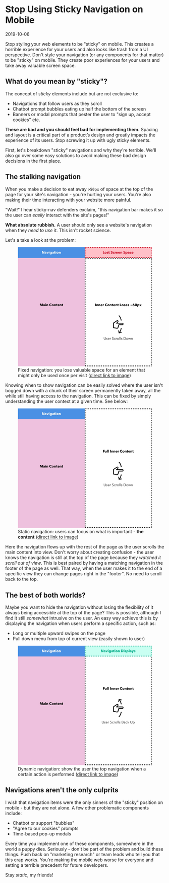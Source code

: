 # Stop Using Sticky Navigation on Mobile

2019-10-06

Stop styling your web elements to be "sticky" on mobile. This creates a horrible experience for your users and also looks like trash from a UI perspective. Don't style your navigation (or any components for that matter) to be "sticky" on mobile. They create poor experiences for your users and take away valuable screen space.

## What do you mean by "sticky"?

The concept of *sticky* elements include but are not exclusive to:

- Navigations that follow users as they scroll
- Chatbot prompt bubbles eating up half the bottom of the screen
- Banners or modal prompts that pester the user to "sign up, accept cookies" etc.

**These are bad and you should feel bad for implementing them.** Spacing and layout is a critical part of a product’s design and greatly impacts the experience of its users. Stop screwing it up with ugly sticky elements.

First, let's breakdown "sticky" navigations and why they're terrible. We'll also go over some easy solutions to avoid making these bad design decisions in the first place.

## The stalking navigation

When you make a decision to eat away `>50px` of space at the top of the page for your site's navigation - you're hurting your users. You're also making their time interacting with your website more painful.

"Wait!" I hear sticky-nav defenders exclaim, "this navigation bar makes it so the user can *easily* interact with the site's pages!"

**What absolute rubbish.** A user should only see a website's navigation when they *need to use it*. This isn't rocket science.

Let's a take a look at the problem:

<figure>
    <img src="/public/images/sticky-bad-navigation.webp" alt="Bad navigation" />
    <figcaption>Fixed navigation: you lose valuable space for an element that might only be used once per visit (<a href="/public/images/sticky-bad-navigation.webp">direct link to image</a>)</figcaption>
</figure>

Knowing when to show navigation can be easily solved where the user isn't bogged down with a chunk of their screen permanently taken away, all the while still having access to the navigation. This can be fixed by simply understanding the user context at a given time. See below:

<figure>
    <img src="/public/images/sticky-good-navigation.webp" alt="Good navigation" />
    <figcaption>Static navigation: users can focus on what is important - <strong>the content</strong> (<a href="/public/images/sticky-good-navigation.webp">direct link to image</a>)</figcaption>
</figure>

Here the navigation flows up with the rest of the page as the user scrolls the main content into view. Don't worry about creating confusion - the user knows the navigation is still at the top of the page because they *watched it scroll out of view*. This is best paired by having a matching navigation in the footer of the page as well. That way, when the user makes it to the end of a specific view they can change pages right in the "footer". No need to scroll back to the top.

## The best of both worlds?

Maybe you want to hide the navigation without losing the flexibility of it always being accessible at the top of the page? This is possible, although I find it still *somewhat* intrusive on the user. An easy way achieve this is by displaying the navigation when users perform a specific action, such as:

- Long or multiple upward swipes on the page
- Pull down menu from top of current view (easily shown to user)

<figure>
    <img src="/public/images/sticky-good-navigation-2.webp" alt="Good navigation displaying top navigation" />
    <figcaption>Dynamic navigation: show the user the top navigation when a certain action is performed (<a href="/public/images/sticky-good-navigation-2.webp">direct link to image</a>)</figcaption>
</figure>

## Navigations aren't the only culprits

I wish that navigation items were the only sinners of the "sticky" position on mobile - but they are not alone. A few other problematic components include:

- Chatbot or support "bubbles"
- "Agree to our cookies" prompts
- Time-based pop-up modals

Every time you implement one of these components, somewhere in the world a puppy dies. Seriously - don't be part of the problem and build these things. Push back on "marketing research" or team leads who tell you that this crap works. You're making the mobile web worse for everyone and setting a terrible precedent for future developers.

Stay *static*, my friends!
